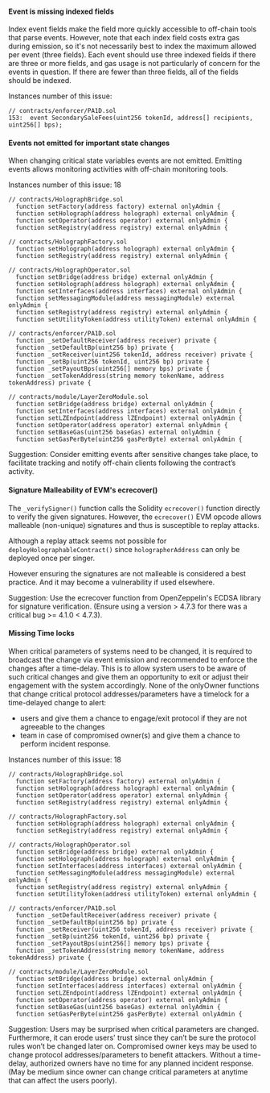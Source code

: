 
#### Event is missing indexed fields

Index event fields make the field more quickly accessible to off-chain tools that parse events. However, note that each index field costs extra gas during emission, so it's not necessarily best to index the maximum allowed per event (three fields). Each event should use three indexed fields if there are three or more fields, and gas usage is not particularly of concern for the events in question. If there are fewer than three fields, all of the fields should be indexed.

Instances number of this issue: 
```solidity
// contracts/enforcer/PA1D.sol
153:  event SecondarySaleFees(uint256 tokenId, address[] recipients, uint256[] bps);

``` 

#### Events not emitted for important state changes

When changing critical state variables events are not emitted. Emitting events allows monitoring activities with off-chain monitoring tools.

Instances number of this issue: 18
```solidity
// contracts/HolographBridge.sol
  function setFactory(address factory) external onlyAdmin {
  function setHolograph(address holograph) external onlyAdmin {
  function setOperator(address operator) external onlyAdmin {
  function setRegistry(address registry) external onlyAdmin {

// contracts/HolographFactory.sol
  function setHolograph(address holograph) external onlyAdmin {
  function setRegistry(address registry) external onlyAdmin {

// contracts/HolographOperator.sol
  function setBridge(address bridge) external onlyAdmin {
  function setHolograph(address holograph) external onlyAdmin {
  function setInterfaces(address interfaces) external onlyAdmin {
  function setMessagingModule(address messagingModule) external onlyAdmin {
  function setRegistry(address registry) external onlyAdmin {
  function setUtilityToken(address utilityToken) external onlyAdmin {

// contracts/enforcer/PA1D.sol
  function _setDefaultReceiver(address receiver) private {
  function _setDefaultBp(uint256 bp) private {
  function _setReceiver(uint256 tokenId, address receiver) private {
  function _setBp(uint256 tokenId, uint256 bp) private {
  function _setPayoutBps(uint256[] memory bps) private {
  function _setTokenAddress(string memory tokenName, address tokenAddress) private {

// contracts/module/LayerZeroModule.sol
  function setBridge(address bridge) external onlyAdmin {
  function setInterfaces(address interfaces) external onlyAdmin {
  function setLZEndpoint(address lZEndpoint) external onlyAdmin {
  function setOperator(address operator) external onlyAdmin {
  function setBaseGas(uint256 baseGas) external onlyAdmin {
  function setGasPerByte(uint256 gasPerByte) external onlyAdmin {
```

Suggestion:
Consider emitting events after sensitive changes take place, to facilitate tracking and notify off-chain clients following the contract’s activity.




#### Signature Malleability of EVM's ecrecover()

The `_verifySigner()` function calls the Solidity `ecrecover()` function directly to verify the given signatures. However, the `ecrecover()` EVM opcode allows malleable (non-unique) signatures and thus is susceptible to replay attacks.

Although a replay attack seems not possible for `deployHolographableContract()` since `holographerAddress` can only be deployed once per singer.

However ensuring the signatures are not malleable is considered a best practice. And it may become a vulnerability if used elsewhere.

Suggestion: 
Use the ecrecover function from OpenZeppelin's ECDSA library for signature verification. (Ensure using a version > 4.7.3 for there was a critical bug >= 4.1.0 < 4.7.3).



#### Missing Time locks

When critical parameters of systems need to be changed, it is required to broadcast the change via event emission and recommended to enforce the changes after a time-delay. This is to allow system users to be aware of such critical changes and give them an opportunity to exit or adjust their engagement with the system accordingly. None of the onlyOwner functions that change critical protocol addresses/parameters have a timelock for a time-delayed change to alert: 
- users and give them a chance to engage/exit protocol if they are not agreeable to the changes 
- team in case of compromised owner(s) and give them a chance to perform incident response.


Instances number of this issue: 18
```solidity
// contracts/HolographBridge.sol
  function setFactory(address factory) external onlyAdmin {
  function setHolograph(address holograph) external onlyAdmin {
  function setOperator(address operator) external onlyAdmin {
  function setRegistry(address registry) external onlyAdmin {

// contracts/HolographFactory.sol
  function setHolograph(address holograph) external onlyAdmin {
  function setRegistry(address registry) external onlyAdmin {

// contracts/HolographOperator.sol
  function setBridge(address bridge) external onlyAdmin {
  function setHolograph(address holograph) external onlyAdmin {
  function setInterfaces(address interfaces) external onlyAdmin {
  function setMessagingModule(address messagingModule) external onlyAdmin {
  function setRegistry(address registry) external onlyAdmin {
  function setUtilityToken(address utilityToken) external onlyAdmin {

// contracts/enforcer/PA1D.sol
  function _setDefaultReceiver(address receiver) private {
  function _setDefaultBp(uint256 bp) private {
  function _setReceiver(uint256 tokenId, address receiver) private {
  function _setBp(uint256 tokenId, uint256 bp) private {
  function _setPayoutBps(uint256[] memory bps) private {
  function _setTokenAddress(string memory tokenName, address tokenAddress) private {

// contracts/module/LayerZeroModule.sol
  function setBridge(address bridge) external onlyAdmin {
  function setInterfaces(address interfaces) external onlyAdmin {
  function setLZEndpoint(address lZEndpoint) external onlyAdmin {
  function setOperator(address operator) external onlyAdmin {
  function setBaseGas(uint256 baseGas) external onlyAdmin {
  function setGasPerByte(uint256 gasPerByte) external onlyAdmin {
```

Suggestion: 
Users may be surprised when critical parameters are changed. Furthermore, it can erode users' trust since they can’t be sure the protocol rules won’t be changed later on. Compromised owner keys may be used to change protocol addresses/parameters to benefit attackers. Without a time-delay, authorized owners have no time for any planned incident response. (May be medium since owner can change critical parameters at anytime that can affect the users poorly).








